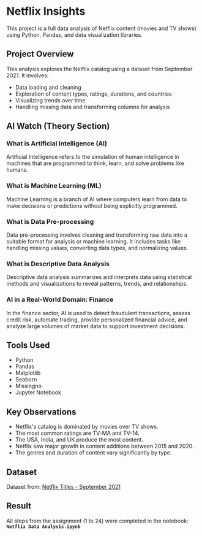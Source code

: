 # Netflix Insights

This project is a full data analysis of Netflix content (movies and TV shows) using Python, Pandas, and data visualization libraries.

## Project Overview

This analysis explores the Netflix catalog using a dataset from September 2021. It involves:

- Data loading and cleaning
- Exploration of content types, ratings, durations, and countries
- Visualizing trends over time
- Handling missing data and transforming columns for analysis

## AI Watch (Theory Section)

### What is Artificial Intelligence (AI)
Artificial Intelligence refers to the simulation of human intelligence in machines that are programmed to think, learn, and solve problems like humans.

### What is Machine Learning (ML)
Machine Learning is a branch of AI where computers learn from data to make decisions or predictions without being explicitly programmed.

### What is Data Pre-processing
Data pre-processing involves cleaning and transforming raw data into a suitable format for analysis or machine learning. It includes tasks like handling missing values, converting data types, and normalizing values.

### What is Descriptive Data Analysis
Descriptive data analysis summarizes and interprets data using statistical methods and visualizations to reveal patterns, trends, and relationships.

### AI in a Real-World Domain: Finance
In the finance sector, AI is used to detect fraudulent transactions, assess credit risk, automate trading, provide personalized financial advice, and analyze large volumes of market data to support investment decisions.

##  Tools Used

- Python
- Pandas
- Matplotlib
- Seaborn
- Missingno
- Jupyter Notebook

##  Key Observations

- Netflix's catalog is dominated by movies over TV shows.
- The most common ratings are TV-MA and TV-14.
- The USA, India, and UK produce the most content.
- Netflix saw major growth in content additions between 2015 and 2020.
- The genres and duration of content vary significantly by type.

##  Dataset

Dataset from: [Netflix Titles - September 2021](https://drive.google.com/file/d/1hue41O7glxzEeOI5avz8eyKmr45Skms-/view?usp=sharing)

##  Result

All steps from the assignment (1 to 24) were completed in the notebook:  
**`Netflix Data Analysis.ipynb`**
